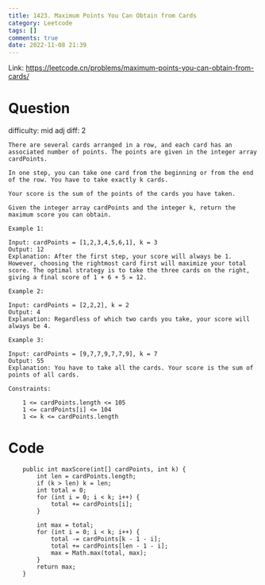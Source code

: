 ```yaml
---
title: 1423. Maximum Points You Can Obtain from Cards
category: Leetcode
tags: []
comments: true
date: 2022-11-08 21:39
---
```



Link: https://leetcode.cn/problems/maximum-points-you-can-obtain-from-cards/

# Question

difficulty: mid
adj diff: 2

    There are several cards arranged in a row, and each card has an associated number of points. The points are given in the integer array cardPoints.

    In one step, you can take one card from the beginning or from the end of the row. You have to take exactly k cards.

    Your score is the sum of the points of the cards you have taken.

    Given the integer array cardPoints and the integer k, return the maximum score you can obtain.

    Example 1:

    Input: cardPoints = [1,2,3,4,5,6,1], k = 3
    Output: 12
    Explanation: After the first step, your score will always be 1. However, choosing the rightmost card first will maximize your total score. The optimal strategy is to take the three cards on the right, giving a final score of 1 + 6 + 5 = 12.

    Example 2:

    Input: cardPoints = [2,2,2], k = 2
    Output: 4
    Explanation: Regardless of which two cards you take, your score will always be 4.

    Example 3:

    Input: cardPoints = [9,7,7,9,7,7,9], k = 7
    Output: 55
    Explanation: You have to take all the cards. Your score is the sum of points of all cards.

    Constraints:

        1 <= cardPoints.length <= 105
        1 <= cardPoints[i] <= 104
        1 <= k <= cardPoints.length

# Code

```
    public int maxScore(int[] cardPoints, int k) {
        int len = cardPoints.length;
        if (k > len) k = len;
        int total = 0;
        for (int i = 0; i < k; i++) {
            total += cardPoints[i];
        }

        int max = total;
        for (int i = 0; i < k; i++) {
            total -= cardPoints[k - 1 - i];
            total += cardPoints[len - 1 - i];
            max = Math.max(total, max);
        }
        return max;
    }
```
